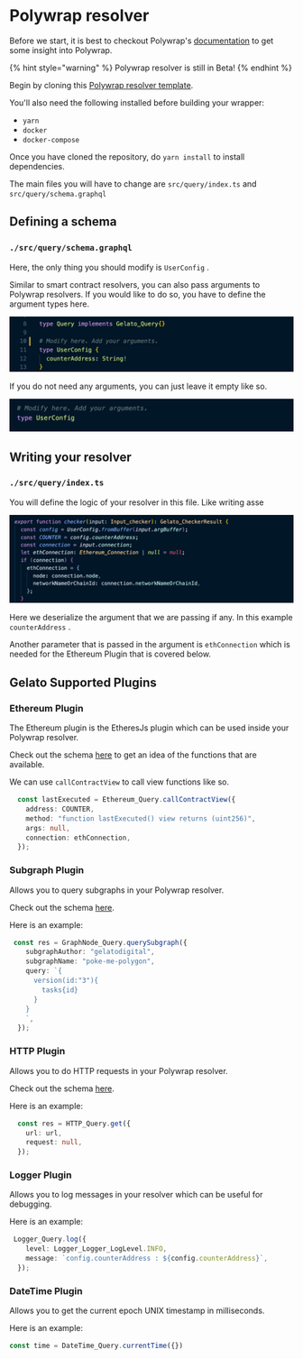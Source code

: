 # Polywrap resolver

Before we start, it is best to checkout Polywrap's [documentation](https://docs.polywrap.io/getting-started/what-is-polywrap) to get some insight into Polywrap.

{% hint style="warning" %}
Polywrap resolver is still in Beta!
{% endhint %}

Begin by cloning this [Polywrap resolver template](https://github.com/gelatodigital/gelato-polywrap-template).

You'll also need the following installed before building your wrapper:

* `yarn`
* `docker`
* `docker-compose`

Once you have cloned the repository, do `yarn install` to install dependencies.

The main files you will have to change are `src/query/index.ts` and `src/query/schema.graphql`

## Defining a schema

### `./src/query/schema.graphql`

Here, the only thing you should modify is `UserConfig` .&#x20;

Similar to smart contract resolvers, you can also pass arguments to Polywrap resolvers. If you would like to do so, you have to define the argument types here.&#x20;

![](<../../.gitbook/assets/Screenshot 2021-11-07 at 8.47.44 PM.png>)

If you do not need any arguments, you can just leave it empty like so.

![](<../../.gitbook/assets/Screenshot 2021-11-07 at 9.49.25 PM.png>)

## Writing your resolver

### `./src/query/index.ts`

You will define the logic of your resolver in this file. Like writing asse

![](<../../.gitbook/assets/Screenshot 2021-11-14 at 12.35.16 PM.png>)

Here we deserialize the argument that we are passing if any. In this example `counterAddress` .

Another parameter that is passed in the argument is `ethConnection` which is needed for the Ethereum Plugin that is covered below.&#x20;

## Gelato Supported Plugins

### Ethereum Plugin

The Ethereum plugin is the EtheresJs plugin which can be used inside your Polywrap resolver.&#x20;

Check out the schema [here](https://github.com/polywrap/monorepo/blob/2947f956485decb43363f42c99c2a6176a25bde8/packages/js/plugins/ethereum/schema.graphql#L94-L173) to get an idea of the functions that are available.

We can use `callContractView` to call view functions like so.&#x20;

```typescript
  const lastExecuted = Ethereum_Query.callContractView({
    address: COUNTER,
    method: "function lastExecuted() view returns (uint256)",
    args: null,
    connection: ethConnection,
  });
```

### Subgraph Plugin

Allows you to query subgraphs in your Polywrap resolver.

Check out the schema [here](https://github.com/polywrap/monorepo/blob/2947f956485decb43363f42c99c2a6176a25bde8/packages/js/plugins/graph-node/schema.graphql#L3-L9).

Here is an example:

```typescript
 const res = GraphNode_Query.querySubgraph({
    subgraphAuthor: "gelatodigital",
    subgraphName: "poke-me-polygon",
    query: `{
      version(id:"3"){
        tasks{id}
      }
    }
    `,
  });
```

### HTTP Plugin

Allows you to do HTTP requests in your Polywrap resolver.

Check out the schema [here](https://github.com/polywrap/monorepo/blob/2947f956485decb43363f42c99c2a6176a25bde8/packages/js/plugins/http/schema.graphql#L30-L33).

Here is an example:&#x20;

```typescript
  const res = HTTP_Query.get({
    url: url,
    request: null,
  });
```

### Logger Plugin

Allows you to log messages in your resolver which can be useful for debugging.

Here is an example:&#x20;

```typescript
 Logger_Query.log({
    level: Logger_Logger_LogLevel.INFO,
    message: `config.counterAddress : ${config.counterAddress}`,
  });
```

### DateTime Plugin

Allows you to get the current epoch UNIX timestamp in milliseconds.

Here is an example:

```typescript
const time = DateTime_Query.currentTime({})
```

